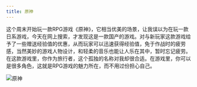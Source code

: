 ```yaml
---
title: 原神
---
```

这个周末开始玩一款RPG游戏《原神》，它相当优美的场景，让我误以为在玩一款日系游戏，今天在网上搜索，才发现这是一款国产的游戏。对与新玩家这款游戏给予了一些赠送经验值的优惠，从而玩家可以迅速获得经验值，免于作战时的疲劳感，当然美妙的游戏人物设计，和轻柔的音乐也能让人乐在其中，暂时忘记疲劳。在这款游戏里，你作为旅行者，这个孤独的名称对我却很合适。在游戏里，你可以是很多角色，这就是RPG游戏的魅力所在，而不用过份担心自己。

![原神](/blog/images/genshin.jpeg)
